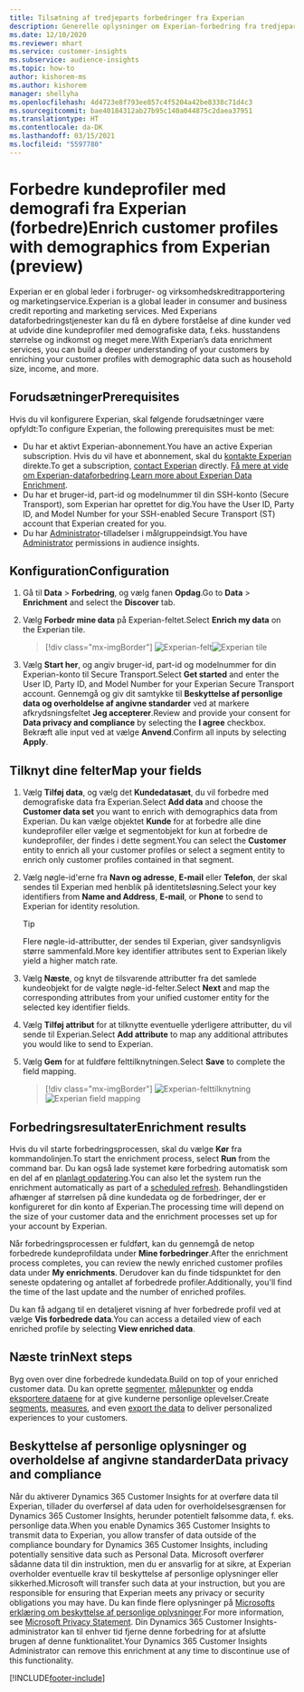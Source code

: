 ```yaml
---
title: Tilsætning af tredjeparts forbedringer fra Experian
description: Generelle oplysninger om Experian-forbedring fra tredjepart.
ms.date: 12/10/2020
ms.reviewer: mhart
ms.service: customer-insights
ms.subservice: audience-insights
ms.topic: how-to
author: kishorem-ms
ms.author: kishorem
manager: shellyha
ms.openlocfilehash: 4d4723e8f793ee857c4f5204a42be8338c71d4c3
ms.sourcegitcommit: bae40184312ab27b95c140a044875c2daea37951
ms.translationtype: HT
ms.contentlocale: da-DK
ms.lasthandoff: 03/15/2021
ms.locfileid: "5597780"
---
```

# <a name="enrich-customer-profiles-with-demographics-from-experian-preview"></a><span data-ttu-id="693ec-103">Forbedre kundeprofiler med demografi fra Experian (forbedre)</span><span class="sxs-lookup"><span data-stu-id="693ec-103">Enrich customer profiles with demographics from Experian (preview)</span></span>

<span data-ttu-id="693ec-104">Experian er en global leder i forbruger- og virksomhedskreditrapportering og marketingservice.</span><span class="sxs-lookup"><span data-stu-id="693ec-104">Experian is a global leader in consumer and business credit reporting and marketing services.</span></span> <span data-ttu-id="693ec-105">Med Experians dataforbedringstjenester kan du få en dybere forståelse af dine kunder ved at udvide dine kundeprofiler med demografiske data, f.eks. husstandens størrelse og indkomst og meget mere.</span><span class="sxs-lookup"><span data-stu-id="693ec-105">With Experian’s data enrichment services, you can build a deeper understanding of your customers by enriching your customer profiles with demographic data such as household size, income, and more.</span></span>

## <a name="prerequisites"></a><span data-ttu-id="693ec-106">Forudsætninger</span><span class="sxs-lookup"><span data-stu-id="693ec-106">Prerequisites</span></span>

<span data-ttu-id="693ec-107">Hvis du vil konfigurere Experian, skal følgende forudsætninger være opfyldt:</span><span class="sxs-lookup"><span data-stu-id="693ec-107">To configure Experian, the following prerequisites must be met:</span></span>

- <span data-ttu-id="693ec-108">Du har et aktivt Experian-abonnement.</span><span class="sxs-lookup"><span data-stu-id="693ec-108">You have an active Experian subscription.</span></span> <span data-ttu-id="693ec-109">Hvis du vil have et abonnement, skal du [kontakte Experian](https://www.experian.com/marketing-services/contact) direkte.</span><span class="sxs-lookup"><span data-stu-id="693ec-109">To get a subscription, [contact Experian](https://www.experian.com/marketing-services/contact) directly.</span></span> <span data-ttu-id="693ec-110">[Få mere at vide om Experian-dataforbedring](https://www.experian.com/marketing-services/microsoft?cmpid=ems_web_mci_cdppage).</span><span class="sxs-lookup"><span data-stu-id="693ec-110">[Learn more about Experian Data Enrichment](https://www.experian.com/marketing-services/microsoft?cmpid=ems_web_mci_cdppage).</span></span>
- <span data-ttu-id="693ec-111">Du har et bruger-id, part-id og modelnummer til din SSH-konto (Secure Transport), som Experian har oprettet for dig.</span><span class="sxs-lookup"><span data-stu-id="693ec-111">You have the User ID, Party ID, and Model Number for your SSH-enabled Secure Transport (ST) account that Experian created for you.</span></span>
- <span data-ttu-id="693ec-112">Du har [Administrator](permissions.md#administrator)-tilladelser i målgruppeindsigt.</span><span class="sxs-lookup"><span data-stu-id="693ec-112">You have [Administrator](permissions.md#administrator) permissions in audience insights.</span></span>

## <a name="configuration"></a><span data-ttu-id="693ec-113">Konfiguration</span><span class="sxs-lookup"><span data-stu-id="693ec-113">Configuration</span></span>

1. <span data-ttu-id="693ec-114">Gå til **Data** > **Forbedring**, og vælg fanen **Opdag**.</span><span class="sxs-lookup"><span data-stu-id="693ec-114">Go to **Data** > **Enrichment** and select the **Discover** tab.</span></span>

1. <span data-ttu-id="693ec-115">Vælg **Forbedr mine data** på Experian-feltet.</span><span class="sxs-lookup"><span data-stu-id="693ec-115">Select **Enrich my data** on the Experian tile.</span></span>

   > [!div class="mx-imgBorder"]
   > <span data-ttu-id="693ec-116">![Experian-felt](media/experian-tile.png "Experian-felt")</span><span class="sxs-lookup"><span data-stu-id="693ec-116">![Experian tile](media/experian-tile.png "Experian tile")</span></span>

1. <span data-ttu-id="693ec-117">Vælg **Start her**, og angiv bruger-id, part-id og modelnummer for din Experian-konto til Secure Transport.</span><span class="sxs-lookup"><span data-stu-id="693ec-117">Select **Get started** and enter the User ID, Party ID, and Model Number for your Experian Secure Transport account.</span></span> <span data-ttu-id="693ec-118">Gennemgå og giv dit samtykke til **Beskyttelse af personlige data og overholdelse af angivne standarder** ved at markere afkrydsningsfeltet **Jeg accepterer**.</span><span class="sxs-lookup"><span data-stu-id="693ec-118">Review and provide your consent for **Data privacy and compliance** by selecting the **I agree** checkbox.</span></span> <span data-ttu-id="693ec-119">Bekræft alle input ved at vælge **Anvend**.</span><span class="sxs-lookup"><span data-stu-id="693ec-119">Confirm all inputs by selecting **Apply**.</span></span>

## <a name="map-your-fields"></a><span data-ttu-id="693ec-120">Tilknyt dine felter</span><span class="sxs-lookup"><span data-stu-id="693ec-120">Map your fields</span></span>

1.  <span data-ttu-id="693ec-121">Vælg **Tilføj data**, og vælg det **Kundedatasæt**, du vil forbedre med demografiske data fra Experian.</span><span class="sxs-lookup"><span data-stu-id="693ec-121">Select **Add data** and choose the **Customer data set** you want to enrich with demographics data from Experian.</span></span> <span data-ttu-id="693ec-122">Du kan vælge objektet **Kunde** for at forbedre alle dine kundeprofiler eller vælge et segmentobjekt for kun at forbedre de kundeprofiler, der findes i dette segment.</span><span class="sxs-lookup"><span data-stu-id="693ec-122">You can select the **Customer** entity to enrich all your customer profiles or select a segment entity to enrich only customer profiles contained in that segment.</span></span>

1. <span data-ttu-id="693ec-123">Vælg nøgle-id'erne fra **Navn og adresse**, **E-mail** eller **Telefon**, der skal sendes til Experian med henblik på identitetsløsning.</span><span class="sxs-lookup"><span data-stu-id="693ec-123">Select your key identifiers from **Name and Address**, **E-mail**, or **Phone** to send to Experian for identity resolution.</span></span>

   > [!TIP]
   > <span data-ttu-id="693ec-124">Flere nøgle-id-attributter, der sendes til Experian, giver sandsynligvis større sammenfald.</span><span class="sxs-lookup"><span data-stu-id="693ec-124">More key identifier attributes sent to Experian likely yield a higher match rate.</span></span>

1. <span data-ttu-id="693ec-125">Vælg **Næste**, og knyt de tilsvarende attributter fra det samlede kundeobjekt for de valgte nøgle-id-felter.</span><span class="sxs-lookup"><span data-stu-id="693ec-125">Select **Next** and map the corresponding attributes from your unified customer entity for the selected key identifier fields.</span></span>

1. <span data-ttu-id="693ec-126">Vælg **Tilføj attribut** for at tilknytte eventuelle yderligere attributter, du vil sende til Experian.</span><span class="sxs-lookup"><span data-stu-id="693ec-126">Select **Add attribute** to map any additional attributes you would like to send to Experian.</span></span>

1.  <span data-ttu-id="693ec-127">Vælg **Gem** for at fuldføre felttilknytningen.</span><span class="sxs-lookup"><span data-stu-id="693ec-127">Select **Save** to complete the field mapping.</span></span>

    > [!div class="mx-imgBorder"]
    > <span data-ttu-id="693ec-128">![Experian-felttilknytning](media/experian-field-mapping.png "Experian-felttilknytning")</span><span class="sxs-lookup"><span data-stu-id="693ec-128">![Experian field mapping](media/experian-field-mapping.png "Experian field mapping")</span></span>

## <a name="enrichment-results"></a><span data-ttu-id="693ec-129">Forbedringsresultater</span><span class="sxs-lookup"><span data-stu-id="693ec-129">Enrichment results</span></span>

<span data-ttu-id="693ec-130">Hvis du vil starte forbedringsprocessen, skal du vælge **Kør** fra kommandolinjen.</span><span class="sxs-lookup"><span data-stu-id="693ec-130">To start the enrichment process, select **Run** from the command bar.</span></span> <span data-ttu-id="693ec-131">Du kan også lade systemet køre forbedring automatisk som en del af en [planlagt opdatering](system.md#schedule-tab).</span><span class="sxs-lookup"><span data-stu-id="693ec-131">You can also let the system run the enrichment automatically as part of a [scheduled refresh](system.md#schedule-tab).</span></span> <span data-ttu-id="693ec-132">Behandlingstiden afhænger af størrelsen på dine kundedata og de forbedringer, der er konfigureret for din konto af Experian.</span><span class="sxs-lookup"><span data-stu-id="693ec-132">The processing time will depend on the size of your customer data and the enrichment processes set up for your account by Experian.</span></span>

<span data-ttu-id="693ec-133">Når forbedringsprocessen er fuldført, kan du gennemgå de netop forbedrede kundeprofildata under **Mine forbedringer**.</span><span class="sxs-lookup"><span data-stu-id="693ec-133">After the enrichment process completes, you can review the newly enriched customer profiles data under **My enrichments**.</span></span> <span data-ttu-id="693ec-134">Derudover kan du finde tidspunktet for den seneste opdatering og antallet af forbedrede profiler.</span><span class="sxs-lookup"><span data-stu-id="693ec-134">Additionally, you'll find the time of the last update and the number of enriched profiles.</span></span>

<span data-ttu-id="693ec-135">Du kan få adgang til en detaljeret visning af hver forbedrede profil ved at vælge **Vis forbedrede data**.</span><span class="sxs-lookup"><span data-stu-id="693ec-135">You can access a detailed view of each enriched profile by selecting **View enriched data**.</span></span>

## <a name="next-steps"></a><span data-ttu-id="693ec-136">Næste trin</span><span class="sxs-lookup"><span data-stu-id="693ec-136">Next steps</span></span>

<span data-ttu-id="693ec-137">Byg oven over dine forbedrede kundedata.</span><span class="sxs-lookup"><span data-stu-id="693ec-137">Build on top of your enriched customer data.</span></span> <span data-ttu-id="693ec-138">Du kan oprette [segmenter](segments.md), [målepunkter](measures.md) og endda [eksportere dataene](export-destinations.md) for at give kunderne personlige oplevelser.</span><span class="sxs-lookup"><span data-stu-id="693ec-138">Create [segments](segments.md), [measures](measures.md), and even [export the data](export-destinations.md) to deliver personalized experiences to your customers.</span></span>

## <a name="data-privacy-and-compliance"></a><span data-ttu-id="693ec-139">Beskyttelse af personlige oplysninger og overholdelse af angivne standarder</span><span class="sxs-lookup"><span data-stu-id="693ec-139">Data privacy and compliance</span></span>

<span data-ttu-id="693ec-140">Når du aktiverer Dynamics 365 Customer Insights for at overføre data til Experian, tillader du overførsel af data uden for overholdelsesgrænsen for Dynamics 365 Customer Insights, herunder potentielt følsomme data, f. eks. personlige data.</span><span class="sxs-lookup"><span data-stu-id="693ec-140">When you enable Dynamics 365 Customer Insights to transmit data to Experian, you allow transfer of data outside of the compliance boundary for Dynamics 365 Customer Insights, including potentially sensitive data such as Personal Data.</span></span> <span data-ttu-id="693ec-141">Microsoft overfører sådanne data til din instruktion, men du er ansvarlig for at sikre, at Experian overholder eventuelle krav til beskyttelse af personlige oplysninger eller sikkerhed.</span><span class="sxs-lookup"><span data-stu-id="693ec-141">Microsoft will transfer such data at your instruction, but you are responsible for ensuring that Experian meets any privacy or security obligations you may have.</span></span> <span data-ttu-id="693ec-142">Du kan finde flere oplysninger på [Microsofts erklæring om beskyttelse af personlige oplysninger](https://go.microsoft.com/fwlink/?linkid=396732).</span><span class="sxs-lookup"><span data-stu-id="693ec-142">For more information, see [Microsoft Privacy Statement](https://go.microsoft.com/fwlink/?linkid=396732).</span></span>
<span data-ttu-id="693ec-143">Din Dynamics 365 Customer Insights-administrator kan til enhver tid fjerne denne forbedring for at afslutte brugen af denne funktionalitet.</span><span class="sxs-lookup"><span data-stu-id="693ec-143">Your Dynamics 365 Customer Insights Administrator can remove this enrichment at any time to discontinue use of this functionality.</span></span>


[!INCLUDE[footer-include](../includes/footer-banner.md)]